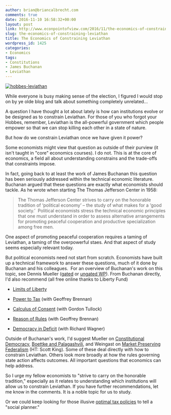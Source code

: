 ```yaml
---
author: brian@briancalbrecht.com
comments: true
date: 2016-11-10 16:58:32+00:00
layout: post
link: http://www.econpointofview.com/2016/11/the-economics-of-constraining-leviathan/
slug: the-economics-of-constraining-leviathan
title: The Economics of Constraining Leviathan
wordpress_id: 1425
categories:
- Economics
tags:
- Constitutions
- James Buchanan
- Leviathan
---
```


[![hobbes-leviathan](http://www.econpointofview.com/wp-content/uploads/2016/11/Hobbes-Leviathan-1024x781.jpg)](http://www.econpointofview.com/wp-content/uploads/2016/11/Hobbes-Leviathan.jpg)

While everyone is busy making sense of the election, I figured I would stop on by ye olde blog and talk about something completely unrelated...

A question I have thought a lot about lately is how can institutions evolve or be designed as to constrain Leviathan. For those of you who forgot your Hobbes, remember, Leviathan is the all-powerful government which people empower so that we can stop killing each other in a state of nature.

But how do we constrain Leviathan once we have given it power?

Some economists might view that question as outside of their purview (it isn't taught in "core" economics courses). I do not. This is at the core of economics, a field all about understanding constrains and the trade-offs that constraints impose.

In fact, going back to at least the work of James Buchanan this question has been seriously addressed within the technical economic literature. Buchanan argued that these questions are exactly what economists should tackle. As he wrote when starting The Thomas Jefferson Center in 1958:


<blockquote>The Thomas Jefferson Center strives to carry on the honorable tradition of ‘political economy’ – the study of what makes for a ‘good society.’  Political economists stress the technical economic principles that one must understand in order to assess alternative arrangements for promoting peaceful cooperation and productive specialization among free men.</blockquote>


One aspect of promoting peaceful cooperation requires a taming of Leviathan, a taming of the overpowerful staes. And that aspect of study seems especially relevant today.

But political economists need not start from scratch. Economists have built up a technical framework to answer these questions, much of it done by Buchanan and his colleagues.  For an overview of Buchanan's work on this topic, see Dennis Mueller ([gated](http://link.springer.com.ezp1.lib.umn.edu/article/10.1007/s10602-014-9154-2) or [ungated WP](http://www.rdc1.info/Buchanan%20Memorial%20Confernce/Mueller_Buchanan_Leviathan.pdf)). From Buchanan directly, I'd also recommend (all free online thanks to Liberty Fund)



 	
  * [Limits of Liberty](http://oll.libertyfund.org/titles/buchanan-the-collected-works-of-james-m-buchanan-vol-7-the-limits-of-liberty?q=limits+of+liberty#Buchanan_0102-07_6)

 	
  * [Power to Tax](http://oll.libertyfund.org/titles/buchanan-the-collected-works-of-james-m-buchanan-vol-9-the-power-to-tax) (with Geoffrey Brennan)

 	
  * [Calculus of Consent](http://oll.libertyfund.org/titles/buchanan-the-calculus-of-consent-logical-foundations-of-constitutional-democracy) (with Gordon Tullock)

 	
  * [Reason of Rules](http://oll.libertyfund.org/titles/brennan-the-collected-works-of-james-m-buchanan-vol-10-the-reason-of-rules) (with Geoffrey Brennan)

 	
  * [Democracy in Deficit](http://oll.libertyfund.org/titles/buchanan-democracy-in-deficit-the-political-legacy-of-lord-keynes) (with Richard Wagner)


Outside of Buchanan's work, I'd suggest Mueller on [Constitutional Democracy](http://amzn.to/2eWbt01), [Boettke and Palagashvili](http://media.wix.com/ugd/8ad796_e65e12f0236643ba8dceefc2ccacebfd.pdf), and Weingast on [Market Preserving Federalism](http://web.stanford.edu/~jrodden/oslo/weingast_mpf.pdf) (HT: Scott King). Some of these deal directly with how to constrain Leviathan. Others look more broadly at how the rules governing state action affects outcomes. All important questions that economics can help address.

So I urge my fellow economists to "strive to carry on the honorable tradition," especially as it relates to understanding which institutions will allow us to constrain Leviathan. If you have further recommendations, let me know in the comments. It is a noble topic for us to study.

Or we could keep looking for those illusive [optimal tax policies](http://www.briancalbrecht.com/s/positive-public-economics.pdf) to tell a "social planner."
